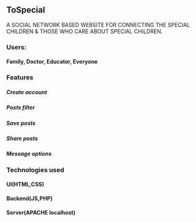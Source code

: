 ## ToSpecial

A SOCIAL NETWORK BASED WEBSITE FOR CONNECTING THE SPECIAL CHILDREN & THOSE WHO CARE ABOUT SPECIAL CHILDREN.

### Users:
#### Family, Doctor, Educator, Everyone

### Features
 ##### Create account
 ##### Posts filter
 ##### Save posts
 ##### Share posts
 ##### Message options

### Technologies used
#### UI(HTML,CSS)
#### Backend(JS,PHP)
#### Server(APACHE localhost)
